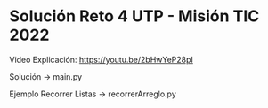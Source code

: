 # Solución Reto 4 UTP - Misión TIC 2022
Video Explicación:
https://youtu.be/2bHwYeP28pI

Solución → main.py

Ejemplo Recorrer Listas → recorrerArreglo.py
